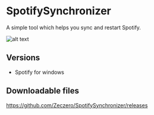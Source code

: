 # SpotifySynchronizer
A simple tool which helps you sync and restart Spotify.

![alt text](https://i.imgur.com/0O2cmnZ.png)

## Versions
- Spotify for windows

## Downloadable files
https://github.com/Zeczero/SpotifySynchronizer/releases
